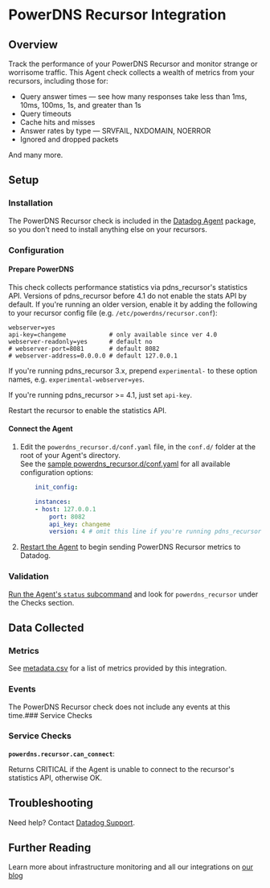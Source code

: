 # PowerDNS Recursor Integration

## Overview

Track the performance of your PowerDNS Recursor and monitor strange or worrisome traffic. This Agent check collects a wealth of metrics from your recursors, including those for:

* Query answer times — see how many responses take less than 1ms, 10ms, 100ms, 1s, and greater than 1s
* Query timeouts
* Cache hits and misses
* Answer rates by type — SRVFAIL, NXDOMAIN, NOERROR
* Ignored and dropped packets

And many more.

## Setup
### Installation

The PowerDNS Recursor check is included in the [Datadog Agent][1] package, so you don't need to install anything else on your recursors.

### Configuration
#### Prepare PowerDNS

This check collects performance statistics via pdns_recursor's statistics API. Versions of pdns_recursor before 4.1 do not enable the stats API by default. If you're running an older version, enable it by adding the following to your recursor config file (e.g. `/etc/powerdns/recursor.conf`):

```
webserver=yes
api-key=changeme            # only available since ver 4.0
webserver-readonly=yes      # default no
# webserver-port=8081       # default 8082
# webserver-address=0.0.0.0 # default 127.0.0.1
```

If you're running pdns_recursor 3.x, prepend `experimental-` to these option names, e.g. `experimental-webserver=yes`.

If you're running pdns_recursor >= 4.1, just set `api-key`.

Restart the recursor to enable the statistics API.

#### Connect the Agent

1. Edit the `powerdns_recursor.d/conf.yaml` file, in the `conf.d/` folder at the root of your Agent's directory.  
	See the [sample powerdns_recursor.d/conf.yaml][2] for all available configuration options:

    ```yaml
	    init_config:

	    instances:
      	- host: 127.0.0.1
	        port: 8082
	        api_key: changeme
	        version: 4 # omit this line if you're running pdns_recursor version 3.x
    ```

2. [Restart the Agent][3] to begin sending PowerDNS Recursor metrics to Datadog.

### Validation

[Run the Agent's `status` subcommand][4] and look for `powerdns_recursor` under the Checks section.

## Data Collected
### Metrics
See [metadata.csv][5] for a list of metrics provided by this integration.

### Events
The PowerDNS Recursor check does not include any events at this time.### Service Checks

### Service Checks
**`powerdns.recursor.can_connect`**:

Returns CRITICAL if the Agent is unable to connect to the recursor's statistics API, otherwise OK.

## Troubleshooting
Need help? Contact [Datadog Support][6].

## Further Reading
Learn more about infrastructure monitoring and all our integrations on [our blog][7]


[1]: https://app.datadoghq.com/account/settings#agent
[2]: https://github.com/DataDog/integrations-core/blob/master/powerdns_recursor/datadog_checks/powerdns_recursor/data/conf.yaml.example
[3]: https://docs.datadoghq.com/agent/faq/agent-commands/#start-stop-restart-the-agent
[4]: https://docs.datadoghq.com/agent/faq/agent-commands/#agent-status-and-information
[5]: https://github.com/DataDog/integrations-core/blob/master/powerdns_recursor/metadata.csv
[6]: http://docs.datadoghq.com/help/
[7]: https://www.datadoghq.com/blog/
